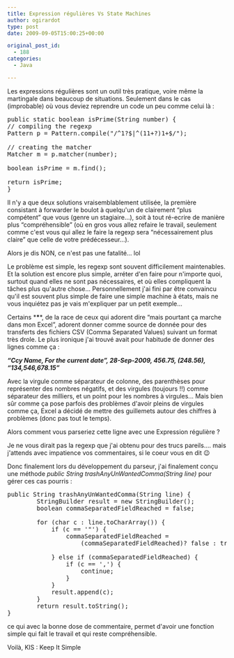 ```yaml
---
title: Expression régulières Vs State Machines
author: ogirardot
type: post
date: 2009-09-05T15:00:25+00:00

original_post_id:
  - 188
categories:
  - Java

---
```

<!--more-->
Les expressions régulières sont un outil très pratique, voire même la martingale dans beaucoup de situations. Seulement dans le cas (improbable) où vous deviez reprendre un code un peu comme celui là :

<pre>public static boolean isPrime(String number) {
// compiling the regexp
Pattern p = Pattern.compile("/^1?$|^(11+?)1+$/"); 

// creating the matcher
Matcher m = p.matcher(number); 

boolean isPrime = m.find();

return isPrime;
}</pre>

Il n'y a que deux solutions vraisemblablement utilisée, la première consistant à forwarder le boulot à quelqu'un de clairement &#8220;plus compétent&#8221; que vous (genre un stagiaire...), soit à tout ré-ecrire de manière plus &#8220;compréhensible&#8221; (où en gros vous allez refaire le travail, seulement comme c'est vous qui allez le faire la regexp sera &#8220;nécessairement plus claire&#8221; que celle de votre prédécesseur...).

Alors je dis NON, ce n'est pas une fatalité... lol

Le problème est simple, les regexp sont souvent difficilement maintenables. Et la solution est encore plus simple, arréter d'en faire pour n'importe quoi, surtout quand elles ne sont pas nécessaires, et où elles compliquent la tâches plus qu'autre chose... Personnellement j'ai fini par être convaincu qu'il est souvent plus simple de faire une simple machine à états, mais ne vous inquiétez pas je vais m'expliquer par un petit exemple...

Certains \***\****, de la race de ceux qui adorent dire &#8220;mais pourtant ça marche dans mon Excel&#8221;, adorent donner comme source de donnée pour des transferts des fichiers CSV (Comma Separated Values) suivant un format très drole. Le plus ironique j'ai trouvé avait pour habitude de donner des lignes comme ça :

_**&#8220;Ccy Name, For the current date&#8221;, 28-Sep-2009, 456.75, (248.56), &#8220;134,546,678.15&#8221;**_

Avec la virgule comme séparateur de colonne, des parenthèses pour représenter des nombres négatifs, et des virgules (toujours !!) comme séparateur des milliers, et un point pour les nombres à virgules... Mais bien sûr comme ça pose parfois des problèmes d'avoir pleins de virgules comme ça, Excel a décidé de mettre des guillemets autour des chiffres à problèmes (donc pas tout le temps).

Alors comment vous parseriez cette ligne avec une Expression régulière ?

Je ne vous dirait pas la regexp que j'ai obtenu pour des trucs pareils.... mais j'attends avec impatience vos commentaires, si le coeur vous en dit 😉

Donc finalement lors du développement du parseur, j'ai finalement conçu une méthode _public String trashAnyUnWantedComma(String line)_ pour gérer ces cas pourris :

<pre>public String trashAnyUnWantedComma(String line) {
		StringBuilder result = new StringBuilder();
		boolean commaSeparatedFieldReached = false;

		for (char c : line.toCharArray()) {
			if (c == '"') {
				commaSeparatedFieldReached =
					(commaSeparatedFieldReached)? false : true;

			} else if (commaSeparatedFieldReached) {
				if (c == ',') {
					continue;
				}
			}
			result.append(c);
		}
		return result.toString();
}</pre>

ce qui avec la bonne dose de commentaire, permet d'avoir une fonction simple qui fait le travail et qui reste compréhensible.

Voilà, KIS : Keep It Simple